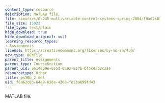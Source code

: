 ```yaml
---
content_type: resource
description: MATLAB file.
file: /courses/6-245-multivariable-control-systems-spring-2004/f6a62c8364e9026e4300fe53a699fd43_ps10b_2.mdl
file_size: 15022
file_type: text/plain
hide_download: true
hide_download_original: null
learning_resource_types:
- Assignments
license: https://creativecommons.org/licenses/by-nc-sa/4.0/
ocw_type: OCWFile
parent_title: Assignments
parent_type: CourseSection
parent_uid: e614eb9e-655d-0a93-927b-bf5cdab2c2ae
resourcetype: Other
title: ps10b_2.mdl
uid: f6a62c83-64e9-026e-4300-fe53a699fd43
---
```

MATLAB file.